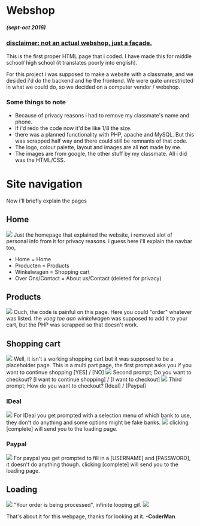 # Webshop 
##### _(sept-oct 2016)_
### **<ins>disclaimer: not an actual webshop, just a façade.</ins>**
This is the first proper HTML page that i coded. 
I have made this for middle school/ high school (it translates poorly into english).

For this project i was supposed to make a website with a classmate, and we desided i'd do the backend and he the frontend.
We were quite unrestricted in what we could do, so we decided on a computer vendor / webshop.


### Some things to note
* Because of privacy reasons i had to remove my classmate's name and phone.
* If i'd redo the code now it'd be like 1/8 the size.
* there was a planned functionality with PHP, apache and MySQL.
But this was scrapped half way and there could still be remnants of that code.
* The logo, colour palette, layout and images are all __not__ made by me.
* The images are from google, the other stuff by my classmate. All i did was the HTML/CSS.

# Site navigation
Now i'll briefly explain the pages
## Home
![](https://media.discordapp.net/attachments/892668729241002024/951035582916747264/unknown.png?width=1238&height=625)
Just the homepage that explained the website, i removed alot of personal info from it for privacy reasons.
i guess here i'll explain the navbar too,
* Home = Home
* Producten = Products
* Winkelwagen = Shopping cart
* Over Ons/Contact = About us/Contact (deleted for privacy)
## Products
![](https://media.discordapp.net/attachments/892668729241002024/951035583172575262/unknown.png?width=1235&height=625)
Ouch, the code is painful on this page. Here you could "order" whatever was listed. the *voeg toe aan winkelwagen* was supposed to add it to your cart, but the PHP was scrapped so that doesn't work.
## Shopping cart
![](https://media.discordapp.net/attachments/892668729241002024/951035583382310942/unknown.png)
Well, it isn't a working shopping cart but it was supposed to be a placeholder page.
This is a multi part page, the first prompt asks you if you want to continue shopping [YES] / [NO]
![](https://media.discordapp.net/attachments/892668729241002024/951035583621398578/unknown.png)
Second prompt; Do you want to checkout? [I want to continue shopping] / [I want to checkout]
![](https://media.discordapp.net/attachments/892668729241002024/951035583814311988/unknown.png)
Third prompt; How do you want to checkout? [Ideal] / [Paypal]
### IDeal
![](https://media.discordapp.net/attachments/892668729241002024/951035584506384394/unknown.png)
For IDeal you get prompted with a selection menu of which bank to use, they don't do anything and some options might be fake banks.
![](https://media.discordapp.net/attachments/892668729241002024/951035584741253160/unknown.png)
clicking [complete] will send you to the loading page.
### Paypal
![](https://media.discordapp.net/attachments/892668729241002024/951035584078557224/unknown.png)
For paypal you get prompted to fill in a [USERNAME] and [PASSWORD], it doesn't do anything though.
clicking [complete] will send you to the loading page.
## Loading
![](https://media.discordapp.net/attachments/892668729241002024/951035584288260106/unknown.png)
"Your order is being processed", infinite looping gif.
![](https://media.discordapp.net/attachments/892668729241002024/951066647001718784/loading_v2.gif)

That's about it for this webpage, thanks for looking at it.
**-CoderMan**
